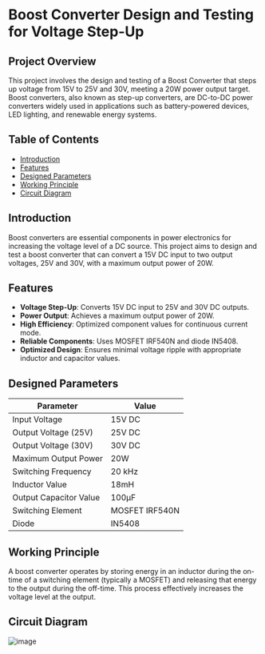 # Boost Converter Design and Testing for Voltage Step-Up

## Project Overview

This project involves the design and testing of a Boost Converter that steps up voltage from 15V to 25V and 30V, meeting a 20W power output target. Boost converters, also known as step-up converters, are DC-to-DC power converters widely used in applications such as battery-powered devices, LED lighting, and renewable energy systems.

## Table of Contents

- [Introduction](#introduction)
- [Features](#features)
- [Designed Parameters](#designed-parameters)
- [Working Principle](#working-principle)
- [Circuit Diagram](#circuit-diagram)
  

## Introduction

Boost converters are essential components in power electronics for increasing the voltage level of a DC source. This project aims to design and test a boost converter that can convert a 15V DC input to two output voltages, 25V and 30V, with a maximum output power of 20W.

## Features

- **Voltage Step-Up**: Converts 15V DC input to 25V and 30V DC outputs.
- **Power Output**: Achieves a maximum output power of 20W.
- **High Efficiency**: Optimized component values for continuous current mode.
- **Reliable Components**: Uses MOSFET IRF540N and diode IN5408.
- **Optimized Design**: Ensures minimal voltage ripple with appropriate inductor and capacitor values.

## Designed Parameters

| Parameter                | Value      |
|--------------------------|------------|
| Input Voltage            | 15V DC     |
| Output Voltage (25V)     | 25V DC     |
| Output Voltage (30V)     | 30V DC     |
| Maximum Output Power     | 20W        |
| Switching Frequency      | 20 kHz     |
| Inductor Value           | 18mH       |
| Output Capacitor Value   | 100µF      |
| Switching Element        | MOSFET IRF540N |
| Diode                    | IN5408     |

## Working Principle

A boost converter operates by storing energy in an inductor during the on-time of a switching element (typically a MOSFET) and releasing that energy to the output during the off-time. This process effectively increases the voltage level at the output.


## Circuit Diagram
![image](https://github.com/Vishnu45t86/Boost-converter/assets/109750872/0d2074bf-9605-4f68-b621-87b1c96e843f)


